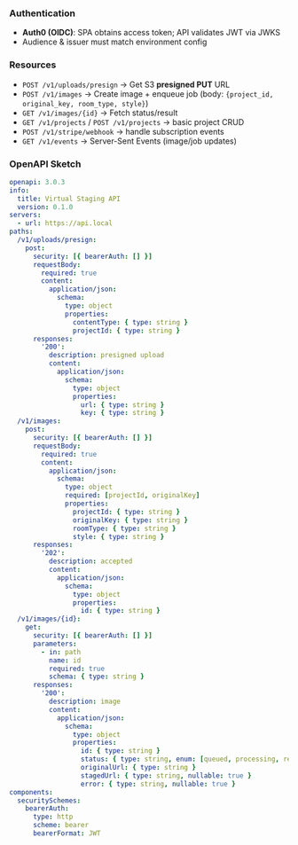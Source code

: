 ### Authentication
- **Auth0 (OIDC)**: SPA obtains access token; API validates JWT via JWKS
- Audience & issuer must match environment config

### Resources
- `POST /v1/uploads/presign` → Get S3 **presigned PUT** URL
- `POST /v1/images` → Create image + enqueue job (body: `{project_id, original_key, room_type, style}`)
- `GET /v1/images/{id}` → Fetch status/result
- `GET /v1/projects` / `POST /v1/projects` → basic project CRUD
- `POST /v1/stripe/webhook` → handle subscription events
- `GET /v1/events` → Server-Sent Events (image/job updates)

### OpenAPI Sketch
```yaml
openapi: 3.0.3
info:
  title: Virtual Staging API
  version: 0.1.0
servers:
  - url: https://api.local
paths:
  /v1/uploads/presign:
    post:
      security: [{ bearerAuth: [] }]
      requestBody:
        required: true
        content:
          application/json:
            schema:
              type: object
              properties:
                contentType: { type: string }
                projectId: { type: string }
      responses:
        '200':
          description: presigned upload
          content:
            application/json:
              schema:
                type: object
                properties:
                  url: { type: string }
                  key: { type: string }
  /v1/images:
    post:
      security: [{ bearerAuth: [] }]
      requestBody:
        required: true
        content:
          application/json:
            schema:
              type: object
              required: [projectId, originalKey]
              properties:
                projectId: { type: string }
                originalKey: { type: string }
                roomType: { type: string }
                style: { type: string }
      responses:
        '202':
          description: accepted
          content:
            application/json:
              schema:
                type: object
                properties:
                  id: { type: string }
  /v1/images/{id}:
    get:
      security: [{ bearerAuth: [] }]
      parameters:
        - in: path
          name: id
          required: true
          schema: { type: string }
      responses:
        '200':
          description: image
          content:
            application/json:
              schema:
                type: object
                properties:
                  id: { type: string }
                  status: { type: string, enum: [queued, processing, ready, error] }
                  originalUrl: { type: string }
                  stagedUrl: { type: string, nullable: true }
                  error: { type: string, nullable: true }
components:
  securitySchemes:
    bearerAuth:
      type: http
      scheme: bearer
      bearerFormat: JWT
```
